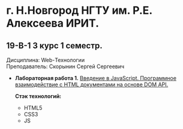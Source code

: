 # г. Н.Новгород НГТУ им. Р.Е. Алексеева ИРИТ. #

## 19-В-1 3 курс 1 семестр.

Дисциплина: Web-Технологии  
Преподаватель: Скорынин Сергей Сергеевич  

+ **Лабораторная работа 1.** [Введение в JavaScript. Программное взаимодействие с HTML документами на основе DOM API.](https://github.com/progerSapog/Institute/tree/main/Third_course/Web_technologies_3_course_1_semestr/LW1 "1ая лабораторная работа")  

     **Стэк технологий:**

     + HTML5
     + CSS3
     + JS
